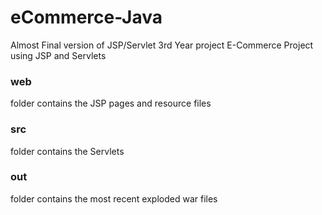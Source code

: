 # eCommerce-Java
Almost Final version of JSP/Servlet 3rd Year project
E-Commerce Project using JSP and Servlets

<h3>web</h3> folder contains the JSP pages and resource files<br>
<h3>src</h3> folder contains the Servlets<br>
<h3>out</h3> folder contains the most recent exploded war files<br>
